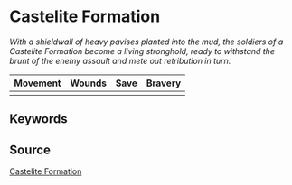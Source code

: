 # Castelite Formation

_With a shieldwall of heavy pavises planted into the mud, the soldiers of a Castelite Formation become a living stronghold, ready to withstand the brunt of the enemy assault and mete out retribution in turn._


| Movement | Wounds | Save | Bravery |
|:--------:|:------:|:----:|:-------:|
|  |  |  |  |


## Keywords



## Source

[Castelite Formation](https://wahapedia.ru/aos3/factions/cities-of-sigmar/Castelite-Formation)
